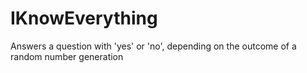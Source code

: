 # IKnowEverything
Answers a question with 'yes' or 'no', depending on the outcome of a random number generation 
